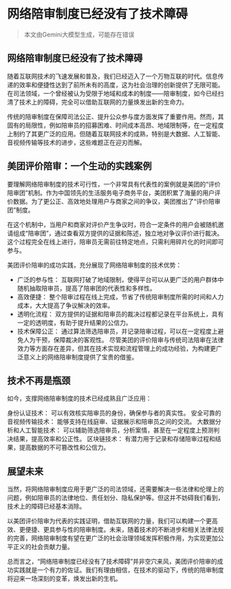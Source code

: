 # 网络陪审制度已经没有了技术障碍
> 本文由Gemini大模型生成，可能存在错误
## 网络陪审制度已经没有了技术障碍
随着互联网技术的飞速发展和普及，我们已经迈入了一个万物互联的时代。信息传递的效率和便捷性达到了前所未有的高度，这为社会治理的创新提供了无限可能。在司法领域，一个曾经被认为受限于地域和成本的制度——陪审制度，如今已经扫清了技术上的障碍，完全可以借助互联网的力量焕发出新的生命力。

传统的陪审制度在保障司法公正、提升公众参与度方面发挥了重要作用。然而，其固有的局限性，例如陪审员的招募困难、时间成本高昂、地域限制等，在一定程度上制约了其更广泛的应用。但随着互联网技术的成熟，特别是大数据、人工智能、音视频传输等技术的进步，这些难题正在迎刃而解。

## 美团评价陪审：一个生动的实践案例

要理解网络陪审制度的技术可行性，一个非常具有代表性的案例就是美团的“评价陪审团”机制。作为中国领先的生活服务电子商务平台，美团积累了海量的用户评价数据。为了更公正、高效地处理用户与商家之间的争议，美团推出了“评价陪审团”制度。

在这个机制中，当用户和商家对评价产生争议时，符合一定条件的用户会被随机邀请组成“陪审团”，通过查看双方提供的证据和陈述，独立地对争议评价进行裁决。这个过程完全在线上进行，陪审员无需前往特定地点，只需利用碎片化的时间即可参与。

美团评价陪审的成功实践，充分展现了网络陪审制度的技术优势：

- 广泛的参与性： 互联网打破了地域限制，使得平台可以从更广泛的用户群体中随机抽取陪审员，提高了陪审团的代表性和多样性。
- 高效便捷： 整个陪审过程在线上完成，节省了传统陪审制度所需的时间和人力成本，大大提高了争议解决的效率。
- 透明化流程： 双方提供的证据和陪审员的裁决过程都记录在平台系统上，具有一定的透明度，有助于提升结果的公信力。
- 技术保障公正： 通过算法筛选陪审员，并记录陪审过程，可以在一定程度上避免人为干预，保障裁决的客观性。
尽管美团的评价陪审与传统司法陪审在法律效力等方面存在差异，但其在技术实现和流程管理上的成功经验，为构建更广泛意义上的网络陪审制度提供了宝贵的借鉴。

## 技术不再是瓶颈

如今，支撑网络陪审制度的技术已经成熟且广泛应用：

身份认证技术： 可以有效核实陪审员的身份，确保参与者的真实性。
安全可靠的音视频传输技术： 能够支持在线庭审、证据展示和陪审员之间的交流。
大数据分析和人工智能技术： 可以辅助筛选陪审员，分析案情，甚至在一定程度上预测判决结果，提高效率和公正性。
区块链技术： 有潜力用于记录和存储陪审过程和结果，提高数据的不可篡改性和公信力。

## 展望未来

当然，将网络陪审制度应用于更广泛的司法领域，还需要解决一些法律和伦理上的问题，例如陪审员的法律地位、责任划分、隐私保护等。但这并不妨碍我们看到，技术上的障碍已经基本消除。

以美团评价陪审为代表的实践证明，借助互联网的力量，我们可以构建一个更高效、更便捷、更具参与性的陪审制度。未来，随着技术的不断进步和相关法律法规的完善，网络陪审制度有望在更广泛的社会治理领域发挥积极作用，为实现更加公平正义的社会贡献力量。

总而言之，“网络陪审制度已经没有了技术障碍”并非空穴来风，美团评价陪审的成功实践就是一个有力的佐证。我们有理由相信，在技术的驱动下，传统的陪审制度将迎来一场深刻的变革，焕发出新的生机。